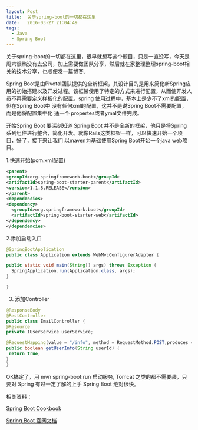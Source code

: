 ```yaml
---
layout: Post
title:  关于spring-boot的一切都在这里
date:   2016-03-27 21:04:49
tags: 
  - Java
  - Spring Boot
---
```


关于spring-boot的一切都在这里，很早就想写这个题目，只是一直没写，今天是周六很热没有去公司，加上需要做团队分享，然后就在家整理整理spring-boot相关的技术分享，也顺便发一篇博客。

Spring Boot是由Pivotal团队提供的全新框架，其设计目的是用来简化新Spring应用的初始搭建以及开发过程。该框架使用了特定的方式来进行配置，从而使开发人员不再需要定义样板化的配置。spring 使用过程中，基本上是少不了xml的配置，但在Spring Boot中 没有任何xml的配置，这并不是说Spring Boot不需要配置，而是他将配置集中化 通一个 propertes或者ymal文件完成。

开始Spring Boot 要深刻知道  Spring Boot 并不是全新的框架，他只是将Spring系列组件进行整合，简化开发。就像Rails这类框架一样，可以快速开始一个项目，好了，接下来让我们 以maven为基础使用Spring Boot开始一个java web项目。

1.快速开始(pom.xml配置)

```xml
<parent>
<groupId>org.springframework.boot</groupId>
<artifactId>spring-boot-starter-parent</artifactId>
<version>1.1.8.RELEASE</version>
</parent>
<dependencies>
<dependency>
  <groupId>org.springframework.boot</groupId>
  <artifactId>spring-boot-starter-web</artifactId>
</dependency>
</dependencies>
```

2.添加启动入口

```java
@SpringBootApplication
public class Application extends WebMvcConfigurerAdapter {

public static void main(String[] args) throws Exception {
  SpringApplication.run(Application.class, args);
}

}
```

3. 添加Controller

```java
@ResponseBody
@RestController
public class EmailController {
@Resource
private IUserService userService;

@RequestMapping(value = "/info", method = RequestMethod.POST,produces = MediaType.APPLICATION_JSON_VALUE)
public boolean getUserInfo(String userId) {
 return true;
}
}
````

OK搞定了，用 mvn spring-boot:run 启动服务, Tomcat 之类的都不需要装，只要对 Spring 有过一定了解的上手 Spring Boot 绝对很快。

相关资料：

[Spring Boot Cookbook](https://github.com/duqicauc/Spring-Boot-Cookbook-zh)

[Spring Boot 官网文档](http://docs.spring.io/spring-boot/docs/current-SNAPSHOT/reference/htmlsingle/)
